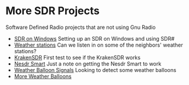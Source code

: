 # More SDR Projects
Software Defined Radio projects that are not using Gnu Radio

* [SDR on Windows](sdr_windows.md) Setting up an SDR on Windows and using SDR#
* [Weather stations](sdr_weather.md) Can we listen in on some of the neighbors' weather stations?
* [KrakenSDR](kraken_sdr.md) First test to see if the KrakenSDR works
* [Nesdr Smart](nesdr_smart.md) Just a note on getting the Nesdr Smart to work
* [Weather Balloon Signals](balloon_tracking1.md) Looking to detect some weather balloons
* [More Weather Balloons](balloon_tracking2.md)
